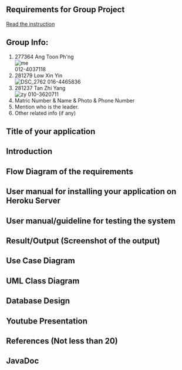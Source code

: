 ## Requirements for Group Project
[Read the instruction](https://github.com/STIW3054-A221/class-activity-soc/blob/main/GroupProject.md)

## Group Info:
1. 277364 Ang Toon Ph'ng <br>
![me](https://user-images.githubusercontent.com/116187610/200738288-66f8eaa8-2f7d-43d4-8355-924b72aa8188.jpg) <br>
012-4037118
2. 281279 Low Xin Yin <br>
![DSC_2762](https://user-images.githubusercontent.com/103938851/201011877-86d7d6f9-06b4-4400-aa87-c7bba714da80.jpg)
016-4465836
3. 281237 Tan Zhi Yang <br>
![zy](https://user-images.githubusercontent.com/103938851/201012339-2ded0ca9-ba11-4f35-b22a-75d22c546035.jpg)
010-3620711
1. Matric Number & Name & Photo & Phone Number
1. Mention who is the leader.
1. Other related info (if any)

## Title of your application
## Introduction
## Flow Diagram of the requirements
## User manual for installing your application on Heroku Server
## User manual/guideline for testing the system
## Result/Output (Screenshot of the output)
## Use Case Diagram
## UML Class Diagram
## Database Design
## Youtube Presentation
## References (Not less than 20)
## JavaDoc
